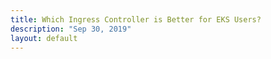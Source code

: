 ```yaml
---
title: Which Ingress Controller is Better for EKS Users?
description: "Sep 30, 2019"
layout: default
---
```


